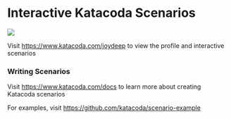 # Interactive Katacoda Scenarios

[![](http://shields.katacoda.com/katacoda/joydeep/count.svg)](https://www.katacoda.com/joydeep "Get your profile on Katacoda.com")

Visit https://www.katacoda.com/joydeep to view the profile and interactive scenarios

### Writing Scenarios
Visit https://www.katacoda.com/docs to learn more about creating Katacoda scenarios

For examples, visit https://github.com/katacoda/scenario-example
